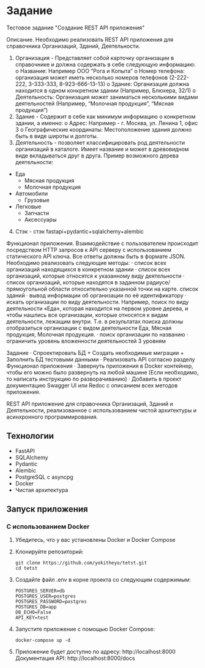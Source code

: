 # Задание

Тестовое задание "Создание REST API приложения"

Описание.
Необходимо реализовать REST API приложения для справочника Организаций, Зданий, Деятельности.
1.	Организация - Представляет собой карточку организации в справочнике и должна содержать в себе следующую информацию:
o	Название: Например ООО “Рога и Копыта”
o	Номер телефона: организация может иметь несколько номеров телефонов (2-222-222, 3-333-333, 8-923-666-13-13)
o	Здание: Организация должна находится в одном конкретном здании (Например, Блюхера, 32/1)
o	Деятельность: Организация может заниматься несколькими видами деятельностей (Например, “Молочная продукция”, “Мясная продукция”)
2.	Здание - Содержит в себе как минимум информацию о конкретном здании, а именно:
o	Адрес: Например - г. Москва, ул. Ленина 1, офис 3
o	Географические координаты: Местоположение здания должно быть в виде широты и долготы.
3.	Деятельность - позволяет классифицировать род деятельности организаций в каталоге. Имеет название и может в древовидном виде вкладываться друг в друга. Пример возможного дерева деятельности:
  - Еда
    - Мясная продукция
    - Молочная продукция
  - Автомобили
    - Грузовые
  - Легковые
      - Запчасти
      - Аксессуары
4. Стэк - стэк fastapi+pydantic+sqlalchemy+alembic

Функционал приложения.
Взаимодействие с пользователем происходит посредством HTTP запросов к API серверу с использованием статического API ключа. Все ответы должны быть в формате JSON. Необходимо реализовать следующие методы:
·	список всех организаций находящихся в конкретном здании
·	список всех организаций, которые относятся к указанному виду деятельности
·	список организаций, которые находятся в заданном радиусе/прямоугольной области относительно указанной точки на карте. список зданий
·	вывод информации об организации по её идентификатору
·	искать организации по виду деятельности. Например, поиск по виду деятельности «Еда», которая находится на первом уровне дерева, и чтобы нашлись все организации, которые относятся к видам деятельности, лежащим внутри. Т.е. в результатах поиска должны отобразиться организации с видом деятельности Еда, Мясная продукция, Молочная продукция.
·	поиск организации по названию
·	ограничить уровень вложенности деятельностей 3 уровням

Задание
·	Спроектировать БД + Создать необходимые миграции + Заполнить БД тестовыми данными
·	Реализовать API согласно разделу Функционал приложения
·	Завернуть приложения в Docker контейнер, чтобы его можно было развернуть на любой машине (Если необходимо, то написать инструкцию по разворачиванию)
·	Добавить в проект документацию Swagger UI или Redoc с описанием всех методов приложения.


REST API приложение для справочника Организаций, Зданий и Деятельности, реализованное с использованием чистой архитектуры и асинхронного программирования.

## Технологии

- FastAPI
- SQLAlchemy
- Pydantic
- Alembic
- PostgreSQL с asyncpg
- Docker
- Чистая архитектура

## Запуск приложения

### С использованием Docker

1. Убедитесь, что у вас установлены Docker и Docker Compose

2. Клонируйте репозиторий:
   ```
   git clone https://github.com/yokitheyo/tetst.git
   cd tetst
   ```

3. Создайте файл .env в корне проекта со следующим содержимым:
   ```
   POSTGRES_SERVER=db
   POSTGRES_USER=postgres
   POSTGRES_PASSWORD=postgres
   POSTGRES_DB=app
   DB_ECHO=False
   API_KEY=test
   ```

4. Запустите приложение с помощью Docker Compose:
   ```
   docker-compose up -d
   ```

5. Приложение будет доступно по адресу: http://localhost:8000
   Документация API: http://localhost:8000/docs



